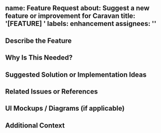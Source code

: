 name: Feature Request
about: Suggest a new feature or improvement for Caravan
title: '[FEATURE] '
labels: enhancement
assignees: ''
---

## Describe the Feature

<!-- A clear and concise description of the feature or improvement you’re proposing. -->



## Why Is This Needed?

<!-- Explain the problem this feature would solve or the benefit it would provide. -->



## Suggested Solution or Implementation Ideas

<!-- Share how you think this feature could be implemented, if you have any ideas. -->



## Related Issues or References

<!-- Link to any relevant issues, discussions, or external resources. -->



## UI Mockups / Diagrams (if applicable)

<!-- If it's a visual change, attach sketches, mockups, or diagrams. -->



## Additional Context

<!-- Add any other context or information here. -->
